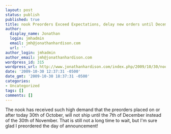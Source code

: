 ```yaml
---
layout: post
status: publish
published: true
title: nook Preorders Exceed Expectations, delay new orders until December 7th.
author:
  display_name: Jonathan
  login: jmhadmin
  email: jmh@jonathanhardison.com
  url: ''
author_login: jmhadmin
author_email: jmh@jonathanhardison.com
wordpress_id: 315
wordpress_url: http://www.jonathanhardison.com/index.php/2009/10/30/nook-preorders-exceed-expectations-delay-new-orders-until-december-7th/
date: '2009-10-30 12:37:31 -0500'
date_gmt: '2009-10-30 18:37:31 -0500'
categories:
- Uncategorized
tags: []
comments: []
---
```

The nook has received such high demand that the preorders placed on or after today 30th of October, will not ship until the 7th of December instead of the 30th of November. That is still not a long time to wait, but I'm sure glad I preordered the day of announcement!
